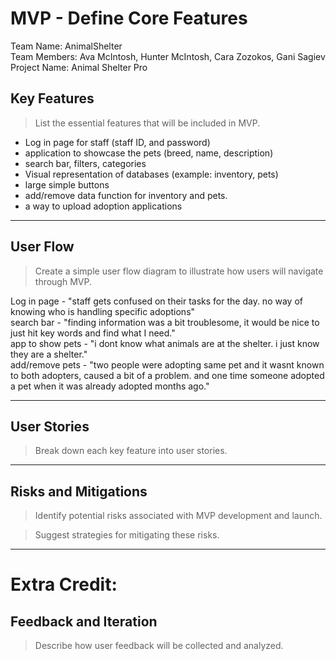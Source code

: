 # MVP \- Define Core Features

Team Name:  AnimalShelter  
Team Members: Ava McIntosh, Hunter McIntosh, Cara Zozokos, Gani Sagiev  
Project Name: Animal Shelter Pro

## Key Features

> List the essential features that will be included in MVP.  

- Log in page for staff (staff ID, and password)
- application to showcase the pets (breed, name, description)
- search bar, filters, categories
- Visual representation of databases (example: inventory, pets)
- large simple buttons
- add/remove data function for inventory and pets.
- a way to upload adoption applications

***

## User Flow

> Create a simple user flow diagram to illustrate how users will navigate through MVP.

Log in page - "staff gets confused on their tasks for the day. no way of knowing who is handling specific adoptions"  
search bar - "finding information was a bit troublesome, it would be nice to just hit key words and find what I need."  
app to show pets - "i dont know what animals are at the shelter. i just know they are a shelter."  
add/remove pets - "two people were adopting same pet and it wasnt known to both adopters, caused a bit of a problem. and one time someone adopted a pet when it was already adopted months ago."  


 ***

## User Stories

> Break down each key feature into user stories.

***

## Risks and Mitigations

> Identify potential risks associated with MVP development and launch.


> Suggest strategies for mitigating these risks.

*** 

# Extra Credit:

## Feedback and Iteration

> Describe how user feedback will be collected and analyzed.
